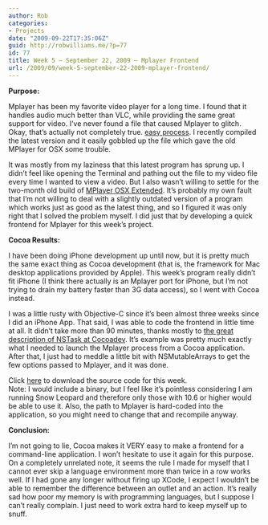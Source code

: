 ```yaml
---
author: Rob
categories:
- Projects
date: "2009-09-22T17:35:06Z"
guid: http://robwilliams.me/?p=77
id: 77
title: Week 5 – September 22, 2009 – Mplayer Frontend
url: /2009/09/week-5-september-22-2009-mplayer-frontend/
---
```

**Purpose:**

Mplayer has been my favorite video player for a long time. I found that it handles audio much better than VLC, while providing the same great support for video. I’ve never found a file that caused Mplayer to glitch. Okay, that’s actually not completely true. [easy process](http://blog.bloople.net/read/mplayer-on-snow-leopard). I recently compiled the latest version and it easily gobbled up the file which gave the old MPlayer for OSX some trouble.

It was mostly from my laziness that this latest program has sprung up. I didn’t feel like opening the Terminal and pathing out the file to my video file every time I wanted to view a video. But I also wasn’t willing to settle for the two-month old build of [MPlayer OSX Extended](http://mplayerosx.sttz.ch/ "MPlayer OSX Extended"). It’s probably my own fault that I’m not willing to deal with a slightly outdated version of a program which works just as good as the latest thing, and so I figured it was only right that I solved the problem myself. I did just that by developing a quick frontend for Mplayer for this week’s project.

**Cocoa Results:**

I have been doing iPhone development up until now, but it is pretty much the same exact thing as Cocoa development (that is, the framework for Mac desktop applications provided by Apple). This week’s program really didn’t fit iPhone (I think there actually is an Mplayer port for iPhone, but I’m not trying to drain my battery faster than 3G data access), so I went with Cocoa instead.

I was a little rusty with Objective-C since it’s been almost three weeks since I did an iPhone App. That said, I was able to code the frontend in little time at all. It didn’t take more than 90 minutes, thanks mostly to [the great description of NSTask at Cocoadev](http://www.cocoadev.com/index.pl?NSTask). It’s example was pretty much exactly what I needed to launch the Mplayer process from a Cocoa application. After that, I just had to meddle a little bit with NSMutableArrays to get the few options passed to Mplayer, and it was done.

Click [here](/weekly/Week5_Cocoa_MplayerFrontend.zip) to download the source code for this week.  
Note: I would include a binary, but I feel like it’s pointless considering I am running Snow Leopard and therefore only those with 10.6 or higher would be able to use it. Also, the path to Mplayer is hard-coded into the application, so you might need to change that and recompile anyway.

**Conclusion:**

I’m not going to lie, Cocoa makes it VERY easy to make a frontend for a command-line application. I won’t hesitate to use it again for this purpose. On a completely unrelated note, it seems the rule I made for myself that I cannot ever skip a language environment more than twice in a row works well. If I had gone any longer without firing up XCode, I expect I wouldn’t be able to remember the difference between an outlet and an action. It’s really sad how poor my memory is with programming languages, but I suppose I can’t really complain. I just need to work extra hard to keep myself up to snuff.